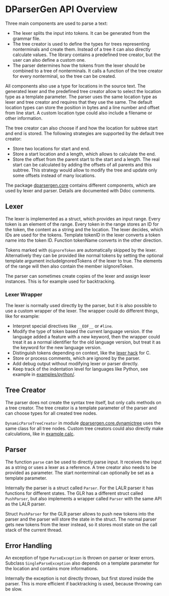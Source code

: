 # DParserGen API Overview

Three main components are used to parse a text:
* The lexer splits the input into tokens. It can be generated from the
  grammar file.
* The tree creator is used to define the types for trees representing
  nonterminals and create them. Instead of a tree it can also directly
  calculate values. The library contains a predefined tree creator,
  but the user can also define a custom one.
* The parser determines how the tokens from the lexer should be combined
  to a tree of nonterminals. It calls a function of the tree creator
  for every nonterminal, so the tree can be created.

All components also use a type for locations in the source text. The
generated lexer and the predefined tree creator allow to select the
location type as a template parameter. The parser uses the same location
type as lexer and tree creator and requires that they use the same.
The default location types can store the position in bytes and a line
number and offset from line start. A custom location type could also
include a filename or other information.

The tree creator can also choose if and how the location for subtree
start and end is stored. The following strategies are supported by the
default tree creator:
* Store two locations for start and end.
* Store a start location and a length, which allows to calculate the end.
* Store the offset from the parent start to the start and a length. The
  real start can be calculated by adding the offsets of all parents and
  this subtree. This strategy would allow to modify the tree and update
  only some offsets instead of many locations.

The package [dparsergen.core](../core/dparsergen/core) contains different
components, which are used by lexer and parser. Details are documented with
Ddoc comments.

## Lexer

The lexer is implemented as a struct, which provides an input range.
Every token is an element of the range. Every token in the range stores
an ID for the token, the content as a string and the location.
The lexer decides, which IDs are used for the tokens. Template tokenID
in the lexer converts a token name into the token ID. Function tokenName
converts in the other direction.

Tokens marked with `@ignoreToken` are automatically skipped by the lexer.
Alternatively they can be provided like normal tokens by setting the
optional template argument includeIgnoredTokens of the lexer to true.
The elements of the range will then also contain the member
isIgnoreToken.

The parser can sometimes create copies of the lexer and assign lexer
instances. This is for example used for backtracking.

### Lexer Wrapper

The lexer is normally used directly by the parser, but it is also
possible to use a custom wrapper of the lexer. The wrapper could do
different things, like for example:

* Interpret special directives like `__EOF__` or `#line`.
* Modify the type of token based the current language version. If the
  language added a feature with a new keyword, then the wrapper could
  treat it as a normal identifier for the old language version, but
  treat it as the keyword for the new language version.
* Distinguish tokens depending on context, like the
  [lexer hack](https://en.wikipedia.org/wiki/Lexer_hack) for C.
* Store or process comments, which are ignored by the parser.
* Add debug output without modifying lexer or parser directly.
* Keep track of the indentation level for languages like Python, see
  example in [examples/python/](../examples/python/).

## Tree Creator

The parser does not create the syntax tree itself, but only calls methods
on a tree creator. The tree creator is a template parameter of the parser
and can choose types for all created tree nodes.

`DynamicParseTreeCreator` in module
[dparsergen.core.dynamictree](../core/dparsergen/core/dynamictree.d)
uses the same class for all tree nodes. Custom tree creators could also
directly make calculations, like in [example calc](../examples/calc/).

## Parser

The function `parse` can be used to directly parse input. It receives
the input as a string or uses a lexer as a reference. A tree creator
also needs to be provided as parameter. The start nonterminal can
optionally be set as a template parameter.

Internally the parser is a struct called `Parser`. For the LALR parser it
has functions for different states. The GLR has a different struct
called `PushParser`, but also implements a wrapper called `Parser` with the
same API as the LALR parser.

Struct `PushParser` for the GLR parser allows to push new tokens into
the parser and the parser will store the state in the struct. The normal
parser gets new tokens from the lexer instead, so it stores most state
on the call stack of the current thread.

## Error Handling

An exception of type `ParseException` is thrown on parser or lexer errors.
Subclass `SingleParseException` also depends on a template parameter for
the location and contains more informations.

Internally the exception is not directly thrown, but first stored inside
the parser. This is more efficient if backtracking is used, because
throwing can be slow.
